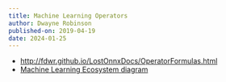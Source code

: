 ```yaml
---
title: Machine Learning Operators
author: Dwayne Robinson
published-on: 2019-04-19
date: 2024-01-25
---
```


- http://fdwr.github.io/LostOnnxDocs/OperatorFormulas.html
- [Machine Learning Ecosystem diagram](MachineLearningEcosystem.md)
